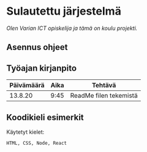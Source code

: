 # Sulautettu järjestelmä

*Olen Varian ICT opiskelija ja tämä on koulu projekti.*

## Asennus ohjeet

## Työajan kirjanpito

Päivämäärä | Aika | Tehtävä
-----------|------|--------
13.8.20    | 9:45 | ReadMe filen tekemistä

## Koodikieli esimerkit
Käytetyt kielet:
 ```
 HTML, CSS, Node, React
 ```
 
